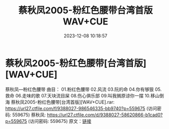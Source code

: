 ﻿---
title: 蔡秋凤2005-粉红色腰带台湾首版WAV+CUE
date: 2023-12-08 10:18:57
categories: WAV车载音乐、镜像
tags: 华语中文
---
# 蔡秋凤2005-粉红色腰带[台湾首版][WAV+CUE]

蔡秋凤—粉红色腰带
曲目：
01.粉红色腰带
02.风流
03.阮的命
04.你有够狠
05.救命
06.走味的歌
07.天块流目屎
08.伤心俱乐部
09.叫我搁原谅你一摆
10.移山倒海
蔡秋凤2005-粉红色腰带[台湾首版][WAV+CUE].rar: https://url27.ctfile.com/f/9388027-986546335-bb9740?p=559675
(访问密码: 559675)
蔡秋凤: https://url27.ctfile.com/d/9388027-58620866-b1cad0?p=559675
(访问密码: 559675)
原文：[链接](https://blog.sina.com.cn/s/blog_1647c7e76010313wa.html)